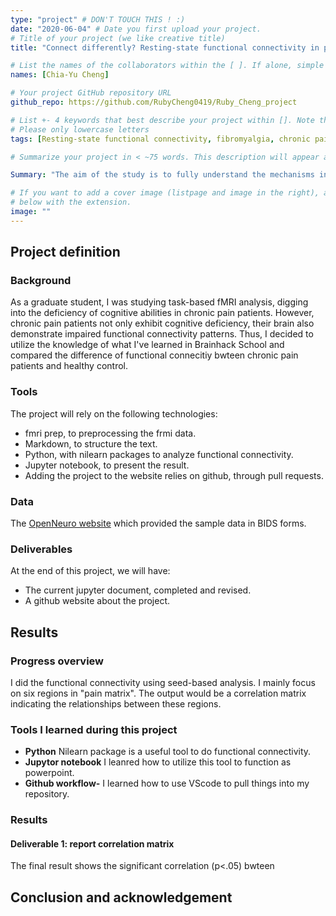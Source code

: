 ```yaml
---
type: "project" # DON'T TOUCH THIS ! :)
date: "2020-06-04" # Date you first upload your project.
# Title of your project (we like creative title)
title: "Connect differently? Resting-state functional connectivity in patients with fibromyalgia (FM) syndrome"

# List the names of the collaborators within the [ ]. If alone, simple put your name within []
names: [Chia-Yu Cheng]

# Your project GitHub repository URL
github_repo: https://github.com/RubyCheng0419/Ruby_Cheng_project

# List +- 4 keywords that best describe your project within []. Note that the project summary also involves a number of key words. Those are listed on top of the [github repository](https://github.com/PSY6983-2021/project_template), click `manage topics`.
# Please only lowercase letters
tags: [Resting-state functional connectivity, fibromyalgia, chronic pain, pain matrix]

# Summarize your project in < ~75 words. This description will appear at the top of your page and on the list page with other projects..

Summary: "The aim of the study is to fully understand the mechanisms involved in FM pathology. To be more specific, we want to know the difference in endogenous pain modulation between FM patients and healthy control. We mainly focus on 6 brain regions included in pain matrix and investigates its connectivities."

# If you want to add a cover image (listpage and image in the right), add it to your directory and indicate the name
# below with the extension.
image: ""
---
```

<!-- This is an html comment and this won't appear in the rendered page. You are now editing the "content" area, the core of your description. Everything that you can do in markdown is allowed below. We added a couple of comments to guide your through documenting your progress. -->

## Project definition

### Background

As a graduate student, I was studying task-based fMRI analysis, digging into the deficiency of cognitive abilities in chronic pain patients. However, chronic pain patients not only exhibit cognitive deficiency, their brain also demonstrate impaired functional connectivity patterns. Thus, I decided to utilize the knowledge of what I've learned in Brainhack School and compared the difference of functional connecitiy bwteen chronic pain patients and healthy control. 

### Tools

The project will rely on the following technologies:
 * fmri prep, to preprocessing the frmi data.
 * Markdown, to structure the text.
 * Python, with nilearn packages to analyze functional connectivity.
 * Jupyter notebook, to present the result. 
 * Adding the project to the website relies on github, through pull requests.

### Data
The [OpenNeuro website](https://openneuro.org/datasets/ds004144/versions/1.0.2) which provided the sample data in BIDS forms.

### Deliverables

At the end of this project, we will have:
 - The current jupyter document, completed and revised.
 - A github website about the project.

## Results

### Progress overview

I did the functional connectivity using seed-based analysis. I mainly focus on six regions in "pain matrix". The output would be a correlation matrix indicating the relationships between these regions. 

### Tools I learned during this project

 * **Python** Nilearn package is a useful tool to do functional connectivity.
 * **Jupytor notebook** I leanred how to utilize this tool to function as powerpoint.
 * **Github workflow-** I learned how to use VScode to pull things into my repository.

### Results

#### Deliverable 1: report correlation matrix

The final result shows the significant correlation (p<.05) bwteen 

## Conclusion and acknowledgement


